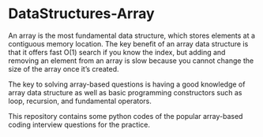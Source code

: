 # DataStructures-Array

An array is the most fundamental data structure, which stores elements at a contiguous memory location.
The key benefit of an array data structure is that it offers fast O(1) search if you know the index, 
but adding and removing an element from an array is slow because you cannot change the size of the array once it’s created.

The key to solving array-based questions is having a good knowledge of array data structure 
as well as basic programming constructors such as loop, recursion, and fundamental operators.


This repository contains some python codes of the popular array-based coding interview questions for the practice.
